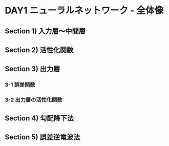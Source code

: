 # DAY1 ニューラルネットワーク - 全体像

## Section 1) 入力層～中間層
## Section 2) 活性化関数
## Section 3) 出力層
### 3-1 誤差関数
### 3-2 出力層の活性化関数
## Section 4) 勾配降下法
## Section 5) 誤差逆電波法
